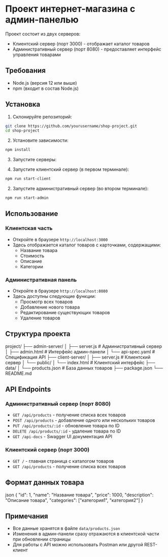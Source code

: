 # Проект интернет-магазина с админ-панелью

Проект состоит из двух серверов:
- Клиентский сервер (порт 3000) - отображает каталог товаров
- Административный сервер (порт 8080) - предоставляет интерфейс управления товарами

## Требования

- Node.js (версия 12 или выше)
- npm (входит в состав Node.js)

## Установка

1. Склонируйте репозиторий:

```bash
git clone https://github.com/yourusername/shop-project.git
cd shop-project
```

2. Установите зависимости:

```bash
npm install
```

3. Запустите серверы:

1. Запустите клиентский сервер (в первом терминале):

```bash
npm run start-client
```

2. Запустите административный сервер (во втором терминале):

```bash
npm run start-admin
```

## Использование

### Клиентская часть
- Откройте в браузере `http://localhost:3000`
- Здесь отображается каталог товаров с карточками, содержащими:
  - Название товара
  - Стоимость
  - Описание
  - Категории

### Административная панель
- Откройте в браузере `http://localhost:8080`
- Здесь доступны следующие функции:
  - Просмотр всех товаров
  - Добавление нового товара
  - Редактирование существующих товаров
  - Удаление товаров

## Структура проекта

project/
├── admin-server/
│ ├── server.js # Административный сервер
│ ├── admin.html # Интерфейс админ-панели
│ └── api-spec.yaml # Спецификация API
├── client-server/
│ ├── server.js # Клиентский сервер
│ └── public/
│ └── index.html # Клиентский интерфейс
├── data/
│ └── products.json # База данных товаров
├── package.json
└── README.md

## API Endpoints

### Административный сервер (порт 8080)

- `GET /api/products` - получение списка всех товаров
- `POST /api/products` - добавление одного или нескольких товаров
- `PUT /api/products/:id` - обновление товара по ID
- `DELETE /api/products/:id` - удаление товара по ID
- `GET /api-docs` - Swagger UI документация API

### Клиентский сервер (порт 3000)

- `GET /` - главная страница с каталогом товаров
- `GET /api/products` - получение списка всех товаров

## Формат данных товара

json
{
"id": 1,
"name": "Название товара",
"price": 1000,
"description": "Описание товара",
"categories": ["категория1", "категория2"]
}

## Примечания

- Все данные хранятся в файле `data/products.json`
- Изменения в админ-панели сразу отражаются в клиентской части при обновлении страницы
- Для работы с API можно использовать Postman или другой REST-клиент
